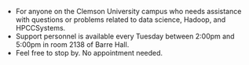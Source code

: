 
- For anyone on the Clemson University campus who needs assistance with questions or problems related to data science, Hadoop, and HPCCSystems. 
- Support personnel is available every Tuesday between 2:00pm and 5:00pm in room 2138 of Barre Hall.
- Feel free to stop by.  No appointment needed.
